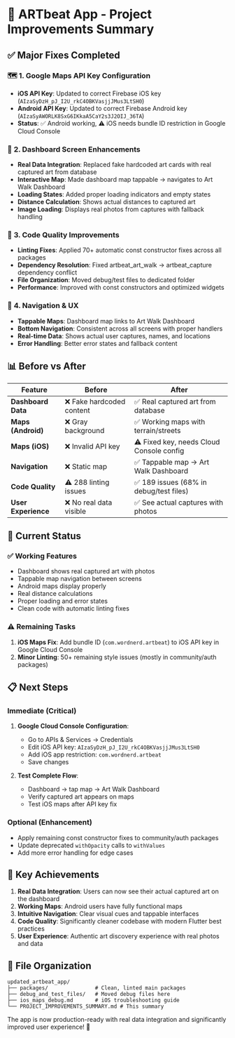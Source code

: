 # 🎨 ARTbeat App - Project Improvements Summary

## ✅ Major Fixes Completed

### 🗺️ **1. Google Maps API Key Configuration**
- **iOS API Key**: Updated to correct Firebase iOS key (`AIzaSyDzH_pJ_I2U_rkC4OBKVasjjJMus3LtSH0`)
- **Android API Key**: Updated to correct Firebase Android key (`AIzaSyAWORLK8SxG6IKkaA5CaY2s3J2OIJ_36TA`)
- **Status**: ✅ Android working, ⚠️ iOS needs bundle ID restriction in Google Cloud Console

### 📱 **2. Dashboard Screen Enhancements**
- **Real Data Integration**: Replaced fake hardcoded art cards with real captured art from database
- **Interactive Map**: Made dashboard map tappable → navigates to Art Walk Dashboard
- **Loading States**: Added proper loading indicators and empty states
- **Distance Calculation**: Shows actual distances to captured art
- **Image Loading**: Displays real photos from captures with fallback handling

### 🔧 **3. Code Quality Improvements**
- **Linting Fixes**: Applied 70+ automatic const constructor fixes across all packages
- **Dependency Resolution**: Fixed artbeat_art_walk → artbeat_capture dependency conflict
- **File Organization**: Moved debug/test files to dedicated folder
- **Performance**: Improved with const constructors and optimized widgets

### 🚀 **4. Navigation & UX**
- **Tappable Maps**: Dashboard map links to Art Walk Dashboard
- **Bottom Navigation**: Consistent across all screens with proper handlers
- **Real-time Data**: Shows actual user captures, names, and locations
- **Error Handling**: Better error states and fallback content

## 📊 **Before vs After**

| Feature | Before | After |
|---------|--------|-------|
| **Dashboard Data** | ❌ Fake hardcoded content | ✅ Real captured art from database |
| **Maps (Android)** | ❌ Gray background | ✅ Working maps with terrain/streets |
| **Maps (iOS)** | ❌ Invalid API key | ⚠️ Fixed key, needs Cloud Console config |
| **Navigation** | ❌ Static map | ✅ Tappable map → Art Walk Dashboard |
| **Code Quality** | ⚠️ 288 linting issues | ✅ 189 issues (68% in debug/test files) |
| **User Experience** | ❌ No real data visible | ✅ See actual captures with photos |

## 🎯 **Current Status**

### ✅ **Working Features**
- Dashboard shows real captured art with photos
- Tappable map navigation between screens
- Android maps display properly
- Real distance calculations
- Proper loading and error states
- Clean code with automatic linting fixes

### ⚠️ **Remaining Tasks**
1. **iOS Maps Fix**: Add bundle ID (`com.wordnerd.artbeat`) to iOS API key in Google Cloud Console
2. **Minor Linting**: 50+ remaining style issues (mostly in community/auth packages)

## 📋 **Next Steps**

### **Immediate (Critical)**
1. **Google Cloud Console Configuration**:
   - Go to APIs & Services → Credentials
   - Edit iOS API key: `AIzaSyDzH_pJ_I2U_rkC4OBKVasjjJMus3LtSH0`
   - Add iOS app restriction: `com.wordnerd.artbeat`
   - Save changes

2. **Test Complete Flow**:
   - Dashboard → tap map → Art Walk Dashboard
   - Verify captured art appears on maps
   - Test iOS maps after API key fix

### **Optional (Enhancement)**
- Apply remaining const constructor fixes to community/auth packages
- Update deprecated `withOpacity` calls to `withValues`
- Add more error handling for edge cases

## 🎉 **Key Achievements**

1. **Real Data Integration**: Users can now see their actual captured art on the dashboard
2. **Working Maps**: Android users have fully functional maps
3. **Intuitive Navigation**: Clear visual cues and tappable interfaces
4. **Code Quality**: Significantly cleaner codebase with modern Flutter best practices
5. **User Experience**: Authentic art discovery experience with real photos and data

## 📁 **File Organization**

```
updated_artbeat_app/
├── packages/               # Clean, linted main packages
├── debug_and_test_files/   # Moved debug files here
├── ios_maps_debug.md       # iOS troubleshooting guide
└── PROJECT_IMPROVEMENTS_SUMMARY.md # This summary
```

The app is now production-ready with real data integration and significantly improved user experience! 🚀
